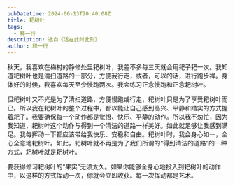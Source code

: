 ```yaml
---
pubDatetime: 2024-06-13T20:40:08Z
title: 耙树叶
tags:
  - 释一行
description: 选自《活在此时此刻》
author: 释一行
---
```

秋天，我喜欢在梅村的静修处里耙树叶，我差不多每三天就会用耙子耙一次。我知道耙树叶也是清扫道路的一部分，方便我行走，或者，可以的话，进行跑步禅。身体好的时候，我喜欢每天至少慢跑两次。我会练习正念慢跑和正念耙树叶。

但耙树叶又不光是为了清扫道路，方便慢跑或行走，耙树叶只是为了享受耙树叶而已。所以我在耙树叶的整个过程中，都以能让自己感到高兴、平静和踏实的方式握着耙子。我要确保每一个动作都是觉悟、快乐、平静的动作。所以我不匆忙，因为我知道，耙树叶这个动作与得到一个清洁的道路一样美好。如此就足够让我感到满足。我每挥动一下都应该带给我快乐、安稳和自由。耙树叶时，我会身心如一，全心全意地耙树叶。如此，耙树叶就不再是为了我们所谓的“得到清洁的道路”的一种方式，耙树叶就是耙树叶。

要获得修习耙树叶的“果实”无须太久。如果你能够全身心地投入到耙树叶的动作中，以这样的方式挥动一次，你就会立即收获。每一次挥动都是艺术。